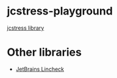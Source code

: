 # jcstress-playground

[jcstress library](https://github.com/openjdk/jcstress/blob/master/README.md)

# Other libraries
- [JetBrains Lincheck](https://github.com/JetBrains/lincheck/blob/master/README.md)

